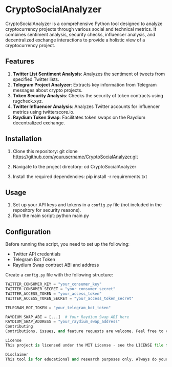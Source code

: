 # CryptoSocialAnalyzer

CryptoSocialAnalyzer is a comprehensive Python tool designed to analyze cryptocurrency projects through various social and technical metrics. It combines sentiment analysis, security checks, influencer analysis, and decentralized exchange interactions to provide a holistic view of a cryptocurrency project.

## Features

1. **Twitter List Sentiment Analysis**: Analyzes the sentiment of tweets from specified Twitter lists.
2. **Telegram Project Analyzer**: Extracts key information from Telegram messages about crypto projects.
3. **Token Security Analysis**: Checks the security of token contracts using rugcheck.xyz.
4. **Twitter Influencer Analysis**: Analyzes Twitter accounts for influencer metrics using twitterscore.io.
5. **Raydium Token Swap**: Facilitates token swaps on the Raydium decentralized exchange.

## Installation

1. Clone this repository:
git clone https://github.com/yourusername/CryptoSocialAnalyzer.git

2. Navigate to the project directory:
cd CryptoSocialAnalyzer

3. Install the required dependencies:
pip install -r requirements.txt


## Usage

1. Set up your API keys and tokens in a `config.py` file (not included in the repository for security reasons).
2. Run the main script:
python main.py


## Configuration

Before running the script, you need to set up the following:

- Twitter API credentials
- Telegram Bot Token
- Raydium Swap contract ABI and address

Create a `config.py` file with the following structure:

```python
TWITTER_CONSUMER_KEY = "your_consumer_key"
TWITTER_CONSUMER_SECRET = "your_consumer_secret"
TWITTER_ACCESS_TOKEN = "your_access_token"
TWITTER_ACCESS_TOKEN_SECRET = "your_access_token_secret"

TELEGRAM_BOT_TOKEN = "your_telegram_bot_token"

RAYDIUM_SWAP_ABI = [...]  # Your Raydium Swap ABI here
RAYDIUM_SWAP_ADDRESS = "your_raydium_swap_address"
Contributing
Contributions, issues, and feature requests are welcome. Feel free to check issues page if you want to contribute.

License
This project is licensed under the MIT License - see the LICENSE file for details.

Disclaimer
This tool is for educational and research purposes only. Always do your own research before making any investment decisions. The authors are not responsible for any financial losses incurred from using this tool.